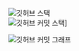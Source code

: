 
![깃허브 스택](https://github-readme-stats.vercel.app/api?username=MinwooRowan&include_orgs=true&show_icons=true&theme=tokyonight)
<br>
![깃허브 커밋 스택](https://streak-stats.demolab.com?user=MinwooRowan&theme=transparent&locale=ko)]


![깃허브 커밋 그래프](https://github-readme-activity-graph.vercel.app/graph?username=MinwooRowan&theme=react-dark)
